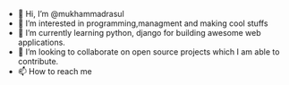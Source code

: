 - 👋 Hi, I’m @mukhammadrasul
- 👀 I’m interested in programming,managment and making cool stuffs
- 🌱 I’m currently learning python, django for building awesome web applications.
- 💞️ I’m looking to collaborate on open source projects which I am able to contribute.
- 📫 How to reach me 

<!---
mukhammadrasul/mukhammadrasul is a ✨ special ✨ repository because its `README.md` (this file) appears on your GitHub profile.
You can click the Preview link to take a look at your changes.
--->
